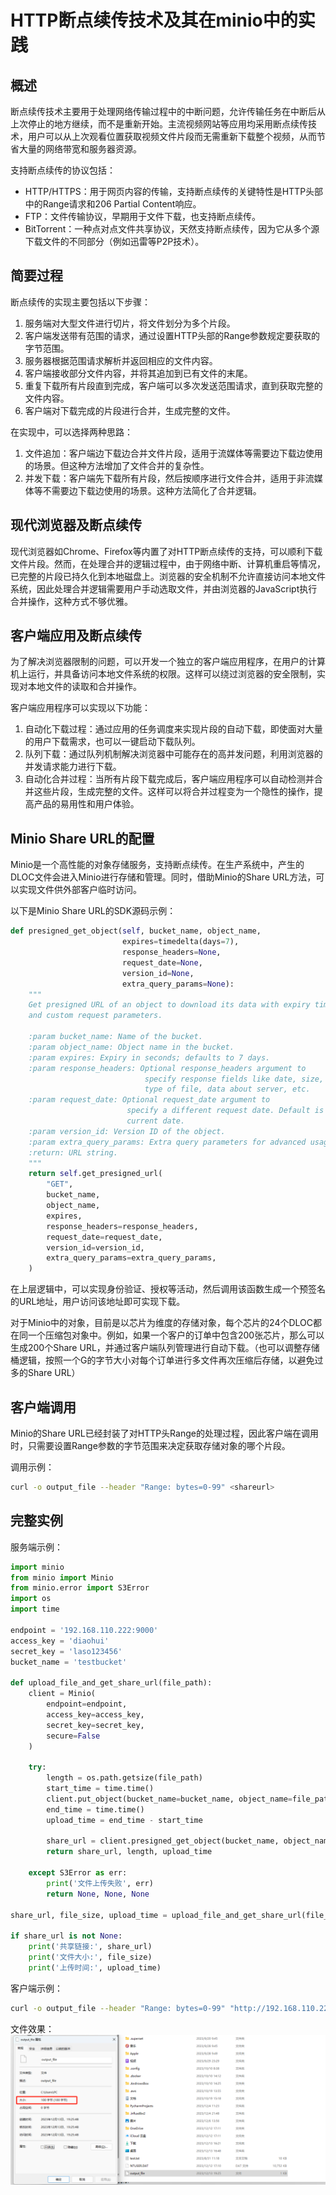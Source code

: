 # HTTP断点续传技术及其在minio中的实践
## 概述

断点续传技术主要用于处理网络传输过程中的中断问题，允许传输任务在中断后从上次停止的地方继续，而不是重新开始。主流视频网站等应用均采用断点续传技术，用户可以从上次观看位置获取视频文件片段而无需重新下载整个视频，从而节省大量的网络带宽和服务器资源。

支持断点续传的协议包括：

- HTTP/HTTPS：用于网页内容的传输，支持断点续传的关键特性是HTTP头部中的Range请求和206 Partial Content响应。
- FTP：文件传输协议，早期用于文件下载，也支持断点续传。
- BitTorrent：一种点对点文件共享协议，天然支持断点续传，因为它从多个源下载文件的不同部分（例如迅雷等P2P技术）。

## 简要过程

断点续传的实现主要包括以下步骤：

1. 服务端对大型文件进行切片，将文件划分为多个片段。
2. 客户端发送带有范围的请求，通过设置HTTP头部的Range参数规定要获取的字节范围。
3. 服务器根据范围请求解析并返回相应的文件内容。
4. 客户端接收部分文件内容，并将其追加到已有文件的末尾。
5. 重复下载所有片段直到完成，客户端可以多次发送范围请求，直到获取完整的文件内容。
6. 客户端对下载完成的片段进行合并，生成完整的文件。

在实现中，可以选择两种思路：

1. 文件追加：客户端边下载边合并文件片段，适用于流媒体等需要边下载边使用的场景。但这种方法增加了文件合并的复杂性。
2. 并发下载：客户端先下载所有片段，然后按顺序进行文件合并，适用于非流媒体等不需要边下载边使用的场景。这种方法简化了合并逻辑。

## 现代浏览器及断点续传

现代浏览器如Chrome、Firefox等内置了对HTTP断点续传的支持，可以顺利下载文件片段。然而，在处理合并的逻辑过程中，由于网络中断、计算机重启等情况，已完整的片段已持久化到本地磁盘上。浏览器的安全机制不允许直接访问本地文件系统，因此处理合并逻辑需要用户手动选取文件，并由浏览器的JavaScript执行合并操作，这种方式不够优雅。

## 客户端应用及断点续传

为了解决浏览器限制的问题，可以开发一个独立的客户端应用程序，在用户的计算机上运行，并具备访问本地文件系统的权限。这样可以绕过浏览器的安全限制，实现对本地文件的读取和合并操作。

客户端应用程序可以实现以下功能：

1. 自动化下载过程：通过应用的任务调度来实现片段的自动下载，即使面对大量的用户下载需求，也可以一键启动下载队列。
2. 队列下载：通过队列机制解决浏览器中可能存在的高并发问题，利用浏览器的并发请求能力进行下载。
3. 自动化合并过程：当所有片段下载完成后，客户端应用程序可以自动检测并合并这些片段，生成完整的文件。这样可以将合并过程变为一个隐性的操作，提高产品的易用性和用户体验。

## Minio Share URL的配置

Minio是一个高性能的对象存储服务，支持断点续传。在生产系统中，产生的DLOC文件会进入Minio进行存储和管理。同时，借助Minio的Share URL方法，可以实现文件供外部客户临时访问。

以下是Minio Share URL的SDK源码示例：

```python
def presigned_get_object(self, bucket_name, object_name,
                         expires=timedelta(days=7),
                         response_headers=None,
                         request_date=None,
                         version_id=None,
                         extra_query_params=None):
    """
    Get presigned URL of an object to download its data with expiry time
    and custom request parameters.

    :param bucket_name: Name of the bucket.
    :param object_name: Object name in the bucket.
    :param expires: Expiry in seconds; defaults to 7 days.
    :param response_headers: Optional response_headers argument to
                              specify response fields like date, size,
                              type of file, data about server, etc.
    :param request_date: Optional request_date argument to
                          specify a different request date. Default is
                          current date.
    :param version_id: Version ID of the object.
    :param extra_query_params: Extra query parameters for advanced usage.
    :return: URL string.
    """
    return self.get_presigned_url(
        "GET",
        bucket_name,
        object_name,
        expires,
        response_headers=response_headers,
        request_date=request_date,
        version_id=version_id,
        extra_query_params=extra_query_params,
    )
```

在上层逻辑中，可以实现身份验证、授权等活动，然后调用该函数生成一个预签名的URL地址，用户访问该地址即可实现下载。

对于Minio中的对象，目前是以芯片为维度的存储对象，每个芯片的24个DLOC都在同一个压缩包对象中。例如，如果一个客户的订单中包含200张芯片，那么可以生成200个Share URL，并通过客户端队列管理进行自动下载。（也可以调整存储桶逻辑，按照一个G的字节大小对每个订单进行多文件再次压缩后存储，以避免过多的Share URL）

## 客户端调用

Minio的Share URL已经封装了对HTTP头Range的处理过程，因此客户端在调用时，只需要设置Range参数的字节范围来决定获取存储对象的哪个片段。

调用示例：

```bash
curl -o output_file --header "Range: bytes=0-99" <shareurl>
```

## 完整实例

服务端示例：

```python
import minio
from minio import Minio
from minio.error import S3Error
import os
import time

endpoint = '192.168.110.222:9000'
access_key = 'diaohui'
secret_key = 'laso123456'
bucket_name = 'testbucket'

def upload_file_and_get_share_url(file_path):
    client = Minio(
        endpoint=endpoint,
        access_key=access_key,
        secret_key=secret_key,
        secure=False
    )

    try:
        length = os.path.getsize(file_path)
        start_time = time.time()
        client.put_object(bucket_name=bucket_name, object_name=file_path, length=length, data=open(file_path, 'rb'))
        end_time = time.time()
        upload_time = end_time - start_time

        share_url = client.presigned_get_object(bucket_name, object_name=file_path)
        return share_url, length, upload_time

    except S3Error as err:
        print('文件上传失败', err)
        return None, None, None

share_url, file_size, upload_time = upload_file_and_get_share_url(file_path='318677224273.zip')

if share_url is not None:
    print('共享链接:', share_url)
    print('文件大小:', file_size)
    print('上传时间:', upload_time)
```

客户端示例：

```bash
curl -o output_file --header "Range: bytes=0-99" "http://192.168.110.222:9000/testbucket/test.txt?X-Amz-Algorithm=AWS4-HMAC-SHA256&X-Amz-Credential=diaohui%2F20231213%2Fus-east-1%2Fs3%2Faws4_request&X-Amz-Date=20231213T075359Z&X-Amz-Expires=604800&X-Amz-SignedHeaders=host&X-Amz-Signature=1721671bc7105fc8975a147b1f8d0e7e80e39c21efc6c14b8338d8cbeac12d32"
```
文件效果：
![ba3249e6-f980-4eb5-b7c0-c6b817d89e09.png](ba3249e6-f980-4eb5-b7c0-c6b817d89e09.png)